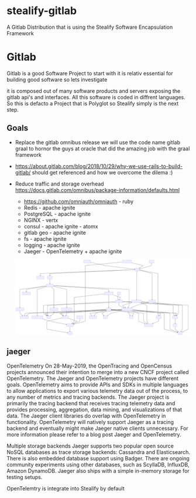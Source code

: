 # stealify-gitlab
A Gitlab Distribution that is using the Stealify Software Encapsulation Framework

# Gitlab
Gitlab is a good Software Project to start with it is relativ essential for building good software so lets investigate 

it is composed out of many software products and servers exposing the gitlab api's and interfaces. All this software is coded in diffrent languages. So this is defacto a Project that is Polyglot so Stealify simply is the next step.

## Goals
- Replace the gitlab omnibus release we will use the code name gitlab graal to hornor the guys at oracle that did the amazing job with the graal framework
- https://about.gitlab.com/blog/2018/10/29/why-we-use-rails-to-build-gitlab/ should get referenced and how we overcome the dilema :)
- Reduce traffic and storage overhead https://docs.gitlab.com/omnibus/package-information/defaults.html
  - https://github.com/omniauth/omniauth - ruby
  - Redis - apache ignite
  - PostgreSQL - apache ignite
  - NGINX - vertx
  - consul - apache ignite - atomx
  - gitlab geo - apache ignite
  - fs - apache ignite
  - logging - apache ignite
  - Jaeger - OpenTelemetry + apache ignite
  
  ![me](https://raw.githubusercontent.com/stealify/stealify-gitlab/master/gitlab.svg?sanitize=true)


## jaeger
OpenTelemetry
On 28-May-2019, the OpenTracing and OpenCensus projects announced their intention to merge into a new CNCF project called OpenTelemetry. The Jaeger and OpenTelemetry projects have different goals. OpenTelemetry aims to provide APIs and SDKs in multiple languages to allow applications to export various telemetry data out of the process, to any number of metrics and tracing backends. The Jaeger project is primarily the tracing backend that receives tracing telemetry data and provides processing, aggregation, data mining, and visualizations of that data. The Jaeger client libraries do overlap with OpenTelemetry in functionality. OpenTelemetry will natively support Jaeger as a tracing backend and eventually might make Jaeger native clients unnecessary. For more information please refer to a blog post Jaeger and OpenTelemetry.

Multiple storage backends
Jaeger supports two popular open source NoSQL databases as trace storage backends: Cassandra and Elasticsearch. There is also embedded database support using Badger. There are ongoing community experiments using other databases, such as ScyllaDB, InfluxDB, Amazon DynamoDB. Jaeger also ships with a simple in-memory storage for testing setups.

OpenTelemtry is integrate into Stealify by default
